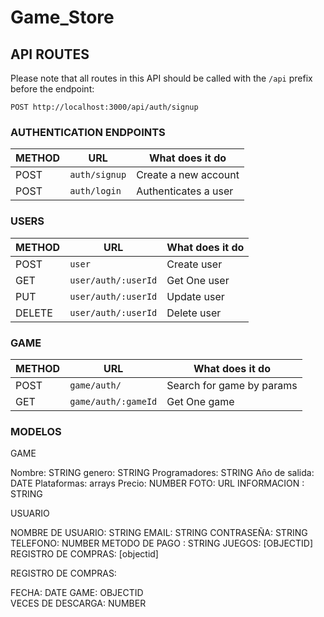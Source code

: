 # Game_Store
## API ROUTES
Please note that all routes in this API should be called with the `/api` prefix before the endpoint:
```
POST http://localhost:3000/api/auth/signup
```
### AUTHENTICATION ENDPOINTS
METHOD | URL                | What does it do
-------|--------------------|---------------------------------
POST   | `auth/signup`  | Create a new account
POST   | `auth/login`   | Authenticates a user

### USERS
METHOD | URL                    | What does it do
-------|------------------------|---------------------------------
POST   | `user`                 | Create user
GET    | `user/auth/:userId`    | Get One user
PUT    | `user/auth/:userId`    | Update user
DELETE | `user/auth/:userId`    | Delete user

### GAME

METHOD | URL                    | What does it do
-------|------------------------|---------------------------------
POST   | `game/auth/`           | Search for game by params
GET    | `game/auth/:gameId`    | Get One game


### MODELOS

GAME 

Nombre: STRING
genero: STRING
Programadores: STRING
Año de salida: DATE
Plataformas: arrays
Precio: NUMBER
FOTO: URL 
INFORMACION : STRING 

USUARIO

NOMBRE DE USUARIO: STRING
EMAIL: STRING
CONTRASEÑA: STRING
TELEFONO: NUMBER
METODO DE PAGO : STRING
JUEGOS: [OBJECTID]
REGISTRO DE COMPRAS: [objectid]



REGISTRO DE COMPRAS:

FECHA: DATE
GAME: OBJECTID    
VECES DE DESCARGA: NUMBER


